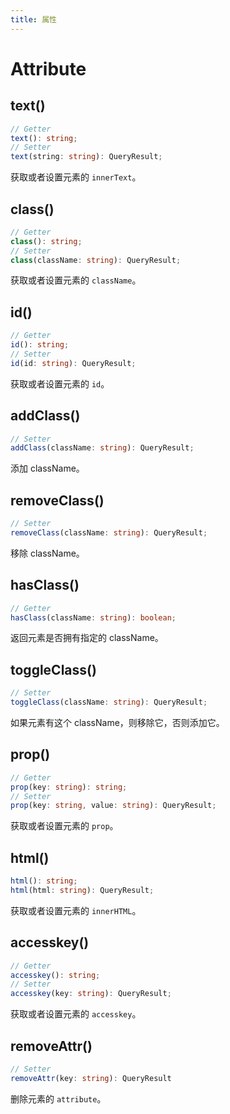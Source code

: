 ```yaml
---
title: 属性
---
```


# Attribute

## text()

```ts
// Getter
text(): string;
// Setter
text(string: string): QueryResult;
```

获取或者设置元素的 `innerText`。

## class()

```ts
// Getter
class(): string;
// Setter
class(className: string): QueryResult;
```

获取或者设置元素的 `className`。

## id()

```ts
// Getter
id(): string;
// Setter
id(id: string): QueryResult;
```

获取或者设置元素的 `id`。

## addClass()

```ts
// Setter
addClass(className: string): QueryResult;
```

添加 className。

## removeClass()

```ts
// Setter
removeClass(className: string): QueryResult;
```

移除 className。

## hasClass()

```ts
// Getter
hasClass(className: string): boolean;
```

返回元素是否拥有指定的 className。

## toggleClass()

```ts
// Setter
toggleClass(className: string): QueryResult;
```

如果元素有这个 className，则移除它，否则添加它。

## prop()

```ts
// Getter
prop(key: string): string;
// Setter
prop(key: string, value: string): QueryResult;
```

获取或者设置元素的 `prop`。

## html()

```ts
html(): string;
html(html: string): QueryResult;
```

获取或者设置元素的 `innerHTML`。

## accesskey()

```ts
// Getter
accesskey(): string;
// Setter
accesskey(key: string): QueryResult;
```

获取或者设置元素的 `accesskey`。

## removeAttr()

```ts
// Setter
removeAttr(key: string): QueryResult
```

删除元素的 `attribute`。

